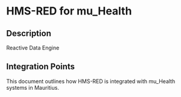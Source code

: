 # HMS-RED for mu_Health

## Description

Reactive Data Engine

## Integration Points

This document outlines how HMS-RED is integrated with mu_Health systems in Mauritius.
